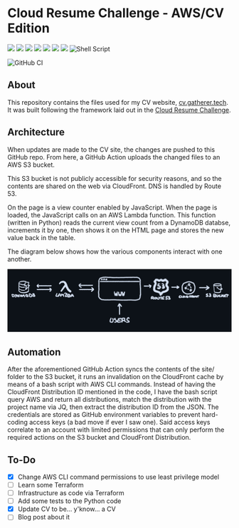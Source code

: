 # Cloud Resume Challenge - AWS/CV Edition

![](https://img.shields.io/badge/Amazon_AWS-232F3E?style=for-the-badge&logo=amazon-aws&logoColor=white) ![](https://img.shields.io/badge/Python-3776AB?style=for-the-badge&logo=python&logoColor=white) ![](https://img.shields.io/badge/JavaScript-F7DF1E?style=for-the-badge&logo=javascript&logoColor=black) ![](https://img.shields.io/badge/GitHub_Actions-2088FF?style=for-the-badge&logo=github-actions&logoColor=white) ![](https://img.shields.io/badge/HTML-239120?style=for-the-badge&logo=html5&logoColor=white) ![](https://img.shields.io/badge/CSS-239120?&style=for-the-badge&logo=css3&logoColor=white) ![](https://img.shields.io/badge/Amazon%20DynamoDB-4053D6?style=for-the-badge&logo=Amazon%20DynamoDB&logoColor=white) ![Shell Script](https://img.shields.io/badge/shell_script-%23121011.svg?style=for-the-badge&logo=gnu-bash&logoColor=white)

![GitHub CI](https://github.com/adam-gatherer/cloud-cv-aws/actions/workflows/front-end-cicd.yml/badge.svg)

## About
This repository contains the files used for my CV website, [cv.gatherer.tech](https://cv.gatherer.tech/). It was built following the framework laid out in the [Cloud Resume Challenge](https://cloudresumechallenge.dev).

## Architecture

When updates are made to the CV site, the changes are pushed to this GitHub repo. From here, a GitHub Action uploads the changed files to an AWS S3 bucket.

This S3 bucket is not publicly accessible for security reasons, and so the contents are shared on the web via CloudFront. DNS is handled by Route 53.

On the page is a view counter enabled by JavaScript. When the page is loaded, the JavaScript calls on an AWS Lambda function. This function (written in Python) reads the current view count from a DynamoDB databse, increments it by one, then shows it on the HTML page and stores the new value back in the table.

The diagram below shows how the various components interact with one another.

![diagram showing components interacting with one another](./READMEimg/cloud_cv_diagram.jpg)

## Automation

After the aforementioned GitHub Action syncs the contents of the site/ folder to the S3 bucket, it runs an invalidation on the CloudFront cache by means of a bash script with AWS CLI commands. Instead of having the CloudFront Distribution ID mentioned in the code, I have the bash script query AWS and return all distributions, match the distribution with the project name via JQ, then extract the distribution ID from the JSON. The credentials are stored as GitHub environment variables to prevent hard-coding access keys (a bad move if ever I saw one). Said access keys correlate to an account with limited permissions that can only perform the required actions on the S3 bucket and CloudFront Distribution.

## To-Do

- [x] Change AWS CLI command permissions to use least privilege model
- [ ] Learn some Terraform
- [ ] Infrastructure as code via Terraform
- [ ] Add some tests to the Python code
- [x] Update CV to be... y'know... a CV
- [ ] Blog post about it
